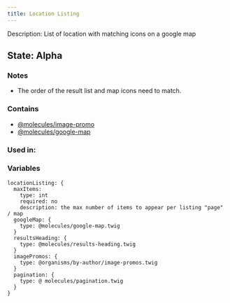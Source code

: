 ```yaml
---
title: Location Listing
---
```

Description: List of location with matching icons on a google map

## State: Alpha

### Notes
- The order of the result list and map icons need to match.

### Contains
- [@molecules/image-promo](?p=molecules-image-promo)
- [@molecules/google-map](?p=molecules-google-map)

### Used in:


### Variables

~~~
locationListing: {
  maxItems: 
    type: int
    required: no
    description: the max number of items to appear per listing "page" / map
  googleMap: {
    type: @molecules/google-map.twig
  }
  resultsHeading: {
    type: @molecules/results-heading.twig
  }
  imagePromos: {
    type: @organisms/by-author/image-promos.twig
  }
  pagination: {
    type: @ molecules/pagination.twig
  }
}

~~~
